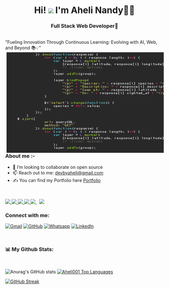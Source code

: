 
<h1 align="center">Hi! <img src="https://media.giphy.com/media/hvRJCLFzcasrR4ia7z/giphy.gif" width="35"> I'm Aheli Nandy👩‍💻</h1>

<h3 align="center">Full Stack Web Developer🌟</h3>


<br>
"Fueling Innovation Through Continuous Learning: Evolving with AI, Web, and Beyond 📚💡"

<img align="right" alt="GIF" src="https://github.com/Aheli001/Aheli001/blob/main/giphy.gif" width="500" height="320" />

<h3>About me :- </h3>



- 👯 I’m looking to collaborate on open source
- 📫 Reach out to me: devbyaheli@gmail.com
-  ✍ You can find my Portfolio here [Portfolio]
 
<br>


<p align="left">
    <a href="https://www.w3.org/html/" target="_blank"> <img src="https://img.icons8.com/color/48/000000/html-5.png"/> </a>
    <a href="https://www.w3schools.com/css/" target="_blank"> <img src="https://img.icons8.com/color/48/000000/css3.png"/> </a>
    <a href="https://getbootstrap.com" target="_blank"> <img src="https://img.icons8.com/color/48/000000/bootstrap.png"/> </a>
    <a href="https://developer.mozilla.org/en-US/docs/Web/JavaScript" target="_blank"> <img src="https://img.icons8.com/color/48/000000/javascript.png"/> </a>
<!--     <a href="https://en.wikipedia.org/wiki/C%2B%2B"><img src="https://img.icons8.com/color/2x/c-programming.png" height=50px/></a>
    <a href="https://en.wikipedia.org/wiki/C%2B%2B"><img src="https://img.icons8.com/color/48/000000/c-plus-plus-logo.png"/></a> -->
    <a style="padding-right:8px;" href="https://nodejs.org" target="_blank"> <img src="https://img.icons8.com/color/48/000000/nodejs.png"/> </a>
    <a href="https://wordpress.com/"><img src="https://img.icons8.com/plasticine/2x/react.png" height=50px /></a>
</p>


<h3 align="left">Connect with me:</h3>
<p align="left">
	<a href="mailto:devbyaheli@gmail.com"><img img src="https://img.shields.io/badge/gmail-%23EA4335.svg?style=plastic&logo=gmail&logoColor=white" alt="Gmail"/></a>
	<a href="https://github.com/Aheli001"><img src="https://img.shields.io/badge/github-%23181717.svg?style=plastic&logo=github&logoColor=white" alt="GitHub"/></a>
	<a href="https://wa.me/918697657720"><img src="https://img.shields.io/badge/whatsapp-%2325D366.svg?style=plastic&logo=whatsapp&logoColor=white" alt="Whatsapp"/></a>
	<a href="https://www.linkedin.com/in/aheli-nandy/"><img src="https://img.shields.io/badge/linkedin-%230A66C2.svg?style=plastic&logo=linkedin&logoColor=white" alt="LinkedIn"/></a>
</p>

<br/>


### 📊 My Github Stats:
<br/>

![Anurag's GitHub stats](https://github-readme-stats.vercel.app/api?username=Aheli001&show_icons=true&theme=radical) <a href="https://github.com/Aheli001/github-readme-stats"><img alt="Aheli001 Top Languages" src="https://github-readme-stats.vercel.app/api/top-langs/?username=Aheli001&langs_count=8&count_private=true&layout=compact&theme=react&hide_border=true&bg_color=0D1117" /></a>


 [![GitHub Streak](https://github-readme-streak-stats.herokuapp.com?user=Aheli001&theme=radical&hide_border=true&date_format=M%20j%5B%2C%20Y%5D)](https://git.io/streak-stats)
<br>



[resume]:https://drive.google.com/file/d/1ZMHXWtB5UFU0RtOsiUX4lwWgaXWZ6OIN/view?usp=sharing
[Portfolio]:https://aheli.vercel.app/